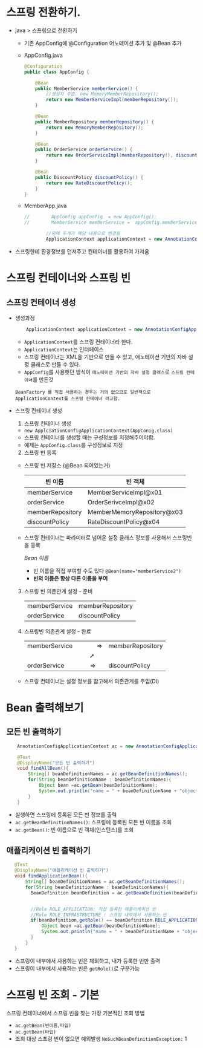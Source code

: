 # 스프링 전환하기.

- java > 스프링으로 전환하기 
    - 기존 AppConfig에 @Configuration 어노테이션 추가 및 @Bean 추가

    - AppConfig.java
        ```java
        @Configuration
        public class AppConfig {

            @Bean
            public MemberService memberService() {
                //생성자 주입. new MemoryMemberRepository();
                return new MemberServiceImpl(memberRepository());
            }

            @Bean
            public MemberRepository memberRepository() {
                return new MemoryMemberRepository();
            }

            @Bean
            public OrderService orderService() {
                return new OrderServiceImpl(memberRepository(), discountPolicy());
            }

            @Bean
            public DiscountPolicy discountPolicy() {
                return new RateDiscountPolicy();
            }
        }

        ```


    - MemberApp.java
        ```java
        //        AppConfig appConfig  = new AppConfig();
        //        MemberService memberService =  appConfig.memberService();

                //위에 두개가 해당 내용으로 변경됨
                ApplicationContext applicationContext = new AnnotationConfigApplicationContext(AppConfig.class);//스프링에서는 얘를씀
        ```

- 스프링한테 환경정보를 던져주고 컨테이너를 활용하여 가져옴

# 스프링 컨테이너와 스프링 빈
## 스프링 컨테이너 생성
- 생성과정
    ```java
        ApplicationContext applicationContext = new AnnotationConfigApplicationContext(AppConfig.class);
    ```
    - `ApplicationContext`를 스프링 컨테이너라 한다.
    - `ApplicationContext`는 인터페이스
    - 스프링 컨테이너는 XML을 기반으로 만들 수 있고, 애노테이션 기반의 자바 설정 클래스로 만들 수 있다.
    - `AppConfig`를 사용햇던 방식이 `애노테이션 기반의 자바 설정 클래스`로 `스프링 컨테이너`를 만든것

    `BeanFactory 를 직접 사용하는 경우는 거의 없으므로 일반적으로 ApplicationContext를 스프링 컨테이너 라고함.`

- 스프링 컨테이너 생성
    1. 스프링 컨테이너 생성
    - `new ApplciationConfigApplicationContext(AppConig.class)`
    - 스프링 컨테이너를 생성할 때는 구성정보를 지정해주어야함.
    - 예제는 `AppConfig.class`를 구성정보로 지정

    2. 스프링 빈 등록
    
    - 스프링 빈 저장소 (@Bean 되어있는거)
    
        |빈 이름 | 빈 객체|
        |------|-------|
        | memberService| MemberServiceImpl@x01|
        |orderService|OrderSerivceImpl@x02|
        |memberRepository|MemberMemoryRepository@x03|
        |discountPolicy|RateDiscountPolicy@x04|
    - 스프링 컨테이너는 파라미터로 넘어온 설정 클래스 정보를 사용해서 스프링빈을 등록
    
        *Bean 이름*
        - 빈 이름을 직접 부여할 수도 있다
            `@Bean(name="memberService2")`
        - <b>빈의 이름은 항상 다른 이름을 부여</b>

    3. 스프링 빈 의존관계 설정 - 준비

        |||
        |--|--|
        |memberService|memberRepository|
        |orderService |discountPolicy|

    4. 스프링빈 의존관계 설정 - 완료

        |||
        |--|--|
        |memberService　　　　=>|memberRepository|
        |&nbsp;　　　　　　　　　　➚||
        |orderService 　　　　=>|discountPolicy|
    - 스프링 컨테이너는 설정 정보를 참고해서 의존관계를 주입(DI)

#
#
#

# Bean 출력해보기
## 모든 빈 출력하기
```java
    AnnotationConfigApplicationContext ac = new AnnotationConfigApplicationContext(AppConfig.class);

    @Test
    @DisplayName("모든 빈 출력하기")
    void findAllBean(){
        String[] beanDefinitionNames = ac.getBeanDefinitionNames();
        for(String beanDefinitionName : beanDefinitionNames){
            Object bean =ac.getBean(beanDefinitionName);
            System.out.println("name = " + beanDefinitionName + "object = " + bean);
        }
    }
```
- 실행하면 스프링에 등록된 모든 빈 정보를 출력
- `ac.getBeanDefinitionNames()`: 스프링에 등록된 모든 빈 이름을 조회
- `ac.getBean()`: 빈 이름으로 빈 객체(인스턴스)를 조회

## 애플리케이션 빈 출력하기
 ```java
    @Test
    @DisplayName("애플리케이션 빈 출력하기")
    void findApplicationBean(){
        String[] beanDefinitionNames = ac.getBeanDefinitionNames();
        for(String beanDefinitionName : beanDefinitionNames){
          BeanDefinition beanDefinition = ac.getBeanDefinition(beanDefinitionName);


          //Role ROLE_APPLICATION: 직접 등록한 애플리케이션 빈
          //Role ROLE_INFRASTRUCTURE : 스프링 내부에서 사용하는 빈
          if(beanDefinition.getRole() == beanDefinition.ROLE_APPLICATION){
              Object bean =ac.getBean(beanDefinitionName);
              System.out.println("name = " + beanDefinitionName + "object = " + bean);
          }
        }
    }
```
- 스프링이 내부에서 사용하는 빈은 제외하고, 내가 등록한 빈만 출력
- 스프링이 내부에서 사용하는 빈은 `getRole()`로 구분가능


# 스프링 빈 조회 - 기본
스프링 컨테이너에서 스프링 빈을 찾는 가장 기본적인 조회 방법
- `ac.getBean(빈이름,타입)`
- `ac.getBean(타입)`
- 조회 대상 스프링 빈이 없으면 예외발생 `NoSuchBeanDefinitionException:`  1

